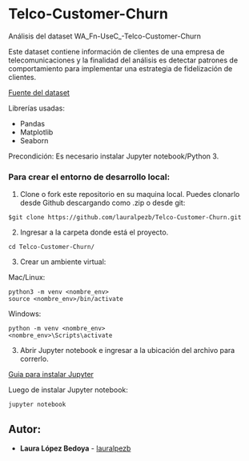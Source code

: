 # Telco-Customer-Churn
Análisis del dataset WA_Fn-UseC_-Telco-Customer-Churn

Este dataset contiene información de clientes de una empresa de telecomunicaciones y la finalidad del análisis es detectar patrones de comportamiento para implementar una estrategia de fidelización de clientes.

[Fuente del dataset](https://www.kaggle.com/blastchar/telco-customer-churn)

Librerías usadas:
- Pandas
- Matplotlib
- Seaborn

Precondición:
Es necesario instalar Jupyter notebook/Python 3.

### Para crear el entorno de desarrollo local:

1. Clone o fork este repositorio en su maquina local. 
Puedes clonarlo desde Github descargando como .zip o desde git:

```
$git clone https://github.com/lauralpezb/Telco-Customer-Churn.git
```

2. Ingresar a la carpeta donde está el proyecto.

```
cd Telco-Customer-Churn/
```

3. Crear un ambiente virtual:

Mac/Linux:
```
python3 -m venv <nombre_env>
source <nombre_env>/bin/activate
```

Windows:
```
python -m venv <nombre_env>
<nombre_env>\Scripts\activate
```

3. Abrir Jupyter notebook e ingresar a la ubicación del archivo para correrlo.

[Guia para instalar Jupyter](https://medium.com/saturdays-ai/empezando-a-usar-jupyter-notebook-para-python-parte-1-instalación-94e97b4c5f37)

Luego de instalar Jupyter notebook:

```
jupyter notebook
```

## Autor:

- **Laura López Bedoya** - [lauralpezb](https://github.com/lauralpezb)






